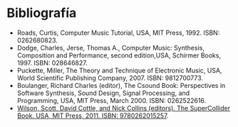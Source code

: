 # Bibliografía
- Roads, Curtis, Computer Music Tutorial, USA, MIT Press, 1992. ISBN: 0262680823.
-  Dodge, Charles, Jerse, Thomas A., Computer Music: Synthesis, Composition and Performance, second edition,USA, Schirmer Books, 1997. ISBN: 028646827.
-  Puckette, Miller, The Theory and Technique of Electronic Music, USA, World Scientific Publishing Company, 2007. ISBN: 9812700773.
-  Boulanger, Richard Charles (editor), The Csound Book: Perspectives in Software Synthesis, Sound Design, Signal Processing, and Programming, USA, MIT Press, March 2000. ISBN: 0262522616.
- [Wilson, Scott, David Cottle, and Nick Collins (editors). The SuperCollider Book. USA, MIT Press, 2011. ISBN: 9780262015257](https://github.com/MarianneTeixido/fundamentoscomputomusical/blob/main/assets/pdf/The-supercollider-book-second-edition.pdf).

